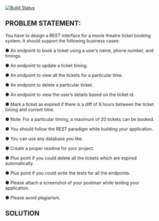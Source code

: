[![Build Status](https://travis-ci.com/rohitjain00/ticket-booking-api.svg?token=5M47HtEEpBk1wLoBPeZH&branch=master)](https://travis-ci.com/rohitjain00/ticket-booking-api)

## PROBLEM STATEMENT:

You have to design a REST interface for a movie theatre ticket booking system. It should
support the following business cases:

● An endpoint to book a ticket using a user’s name, phone number, and timings.

● An endpoint to update a ticket timing.

● An endpoint to view all the tickets for a particular time.

● An endpoint to delete a particular ticket.

● An endpoint to view the user’s details based on the ticket id.

● Mark a ticket as expired if there is a diff of 8 hours between the ticket timing and current
time.

● Note: For a particular timing, a maximum of 20 tickets can be booked.

● You should follow the REST paradigm while building your application.

● You can use any database you like.

● Create a proper readme for your project.

● Plus point if you could delete all the tickets which are expired automatically.

● Plus point if you could write the tests for all the endpoints.

● Please attach a screenshot of your postman while testing your application.

● Please avoid plagiarism.

## SOLUTION
